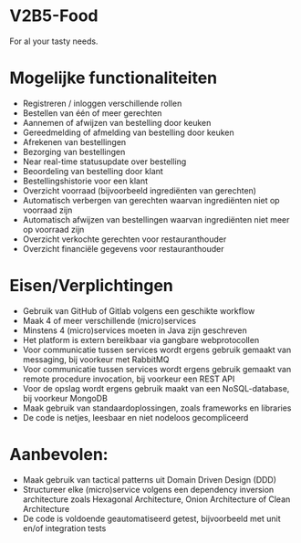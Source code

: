 # V2B5-Food
For al your tasty needs.

# Mogelijke functionaliteiten
* Registreren / inloggen verschillende rollen 
* Bestellen van één of meer gerechten 
* Aannemen of afwijzen van bestelling door keuken 
* Gereedmelding of afmelding van bestelling door keuken 
* Afrekenen van bestellingen 
* Bezorging van bestellingen 
* Near real-time statusupdate over bestelling 
* Beoordeling van bestelling door klant 
* Bestellingshistorie voor een klant 
* Overzicht voorraad (bijvoorbeeld ingrediënten van gerechten) 
* Automatisch verbergen van gerechten waarvan ingrediënten niet op voorraad zijn 
* Automatisch afwijzen van bestellingen waarvan ingrediënten niet meer op voorraad zijn 
* Overzicht verkochte gerechten voor restauranthouder 
* Overzicht financiële gegevens voor restauranthouder

# Eisen/Verplichtingen
* Gebruik van GitHub of Gitlab volgens een geschikte workflow
* Maak 4 of meer verschillende (micro)services
* Minstens 4 (micro)services moeten in Java zijn geschreven
* Het platform is extern bereikbaar via gangbare webprotocollen
* Voor communicatie tussen services wordt ergens gebruik gemaakt van messaging, bij voorkeur met RabbitMQ
* Voor communicatie tussen services wordt ergens gebruik gemaakt van remote procedure invocation, bij voorkeur een REST API
* Voor de opslag wordt ergens gebruik maakt van een NoSQL-database, bij voorkeur MongoDB
* Maak gebruik van standaardoplossingen, zoals frameworks en libraries
* De code is netjes, leesbaar en niet nodeloos gecompliceerd


# Aanbevolen:
* Maak gebruik van tactical patterns uit Domain Driven Design (DDD)
* Structureer elke (micro)service volgens een dependency inversion architecture zoals Hexagonal Architecture, Onion Architecture of Clean Architecture
* De code is voldoende geautomatiseerd getest, bijvoorbeeld met unit en/of integration tests
